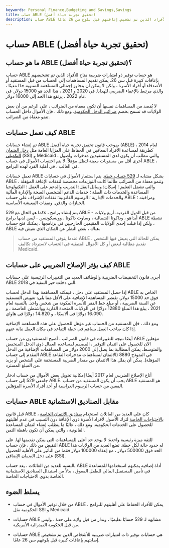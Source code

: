 ```yaml
---
keywords: Personal Finance,Budgeting and Savings,Savings
title: حساب ABLE (تحقيق تجربة حياة أفضل)
description: حساب ABLE هو حساب توفير ممنوح من الضرائب متاح للأفراد الذين تم تشخيص إعاقتهم قبل بلوغ سن 26 عامًا.
---
```


# حساب ABLE (تحقيق تجربة حياة أفضل)
## ما هو حساب ABLE (تحقيق تجربة حياة أفضل)؟

حساب ABLE هو حساب توفير ذو امتيازات ضريبية متاح للأفراد الذين تم تشخيصهم بإعاقات كبيرة قبل سن 26. يمكن تقديم المساهمات إلى الحساب من قبل المستفيد أو الأصدقاء أو أفراد الأسرة ، ولكن لا يمكن أن يتجاوز إجمالي المساهمة السنوية حدًا معينًا ، والذي مرتبط بالإعفاء الضريبي للهدايا. في 2020 و 2021 ، هذا الحد هو 15000 دولار. في عام 2022 ، يرتفع هذا الحد إلى 16000 دولار.

لا يُقصد من المساهمات نفسها أن تكون معفاة من الضرائب ، على الرغم من أن بعض الولايات قد تسمح بخصم [ضرائب الدخل الحكومية](/state-income-tax). ومع ذلك ، فإن الأموال داخل الحساب تنمو معفاة من الضرائب.

## كيف تعمل حسابات ABLE

تم إنشاء حسابات ABLE بموجب قانون تحقيق تجربة حياة أفضل (ABLE) لعام 2014 ، كطريقة لمساعدة الأفراد المعاقين في الحفاظ على المزايا العامة مثل [دخل الضمان التكميلي](/ssi) (SSI) و Medicaid ، والتي تتطلب أن يكون لدى المستفيدين مدخرات وأصول أخرى أقل من مستويات معينة لتظل مؤهلاً. لا يتم احتساب الأموال في حساب ABLE ، في الغالب ، في أهلية الفرد لهذه البرامج.

تعمل حسابات ABLE بشكل مشابه لـ [529 حساب خطة](/529plan). يتم استثمار الأموال في حسابات ABLE وتنمو معفاة من الضرائب طالما كانت التوزيعات مخصصة لنفقات الإعاقة المؤهلة ، والتي تشمل التعليم ؛ إسكان؛ وسائل النقل؛ التدريب والدعم على العمل ؛ التكنولوجيا المساعدة والخدمات ذات الصلة ؛ خدمات الدعم الشخصي الصحة والإدارة المالية والخدمات الإدارية ؛ الرسوم القانونية؛ نفقات الإشراف على حساب ABLE ومراقبته ؛ الجنازات والدفن. ونفقات المعيشة الأساسية.

كما هو الحال مع 529s ، يتم إنشاء برامج ABLE من قبل الدول الفردية. أربع ولايات - أيداهو ، وداكوتا الشمالية ، وساوث داكوتا ، وويسكونسن - ليس لديها برامج ABLE نشطة ، ولكن إذا قبلت إحدى الولايات المقيمين الخارجيين في برنامجها ، يمكنك فتح حساب ABLE هناك ، بغض النظر عن المكان الذي تعيش فيه.

> عندما يتوفى المستفيد من حساب ABLE ، يمكن للحالة التي يعيش فيها الشخص تقديم مطالبة لبعض أو كل الأموال المتبقية في الحساب لاسترداد تكاليف Medicaid.

>

## كيف يؤثر الإصلاح الضريبي على حسابات ABLE

أجرى قانون التخفيضات الضريبية والوظائف العديد من التغييرات الرئيسية على حسابات ABLE التي دخلت حيز التنفيذ في 2018.

إذا حصل المستفيد على دخل ، فيمكنه المساهمة بهذا الدخل لحساب ABLE الخاص به فوق حد 15000 دولار. تقتصر المساهمة الإضافية على الأقل مما يلي: تعويض المستفيد عن السنة الضريبية ، أو مبلغ خط الفقر للأسرة المكونة من شخص واحد. بالنسبة لعام 2021 ، يبلغ هذا المبلغ 12880 دولارًا في الولايات المتحدة القارية وواشنطن العاصمة ، و 16،090 دولارًا في ألاسكا ، و 14،820 دولارًا في هاواي.

ومع ذلك ، فإن المستفيد من الحساب غير مؤهل للحصول على هذه المساهمة الإضافية إذا كان صاحب العمل يساهم في خطة التقاعد في مكان العمل نيابة عنهم.

أيضًا نتيجة للتغييرات في قانون الضرائب ، أصبح المستفيدون من حساب ABLE مؤهلين الآن للحصول على ائتمان التوفير ، المصمم لمساعدة العمال ذوي الدخل المنخفض والمتوسط. يمكن المطالبة بما يصل إلى 2000 دولار من المساهمات الإضافية من الدخل المقدم إلى حساب ABLE في النموذج 8880 (الائتمان لمساهمات مدخرات التقاعد المؤهلة). يمكن أن يقلل هذا الائتمان من مقدار الضريبة المستحقة على الشخص أو يزيد من المبلغ المسترد.

أتاح الإصلاح الضريبي لعام 2017 أيضًا إمكانية تحويل بعض الأموال من حساب ادخار جامعي 529 إلى حساب ABLE. يجب أن يكون المستفيد من حساب ABLE هو المستفيد المعين من حساب الرسوم الدراسية أو أحد أفراد الأسرة المؤهلين.

## حسابات ABLE مقابل الصناديق الاستئمانية

قبل قانون ABLE ، كان على العديد من العائلات استخدام [صناديق الائتمان الخاصة بالاحتياجات الخاصة](/special-needs-trust) لترك الأصول لأفراد الأسرة ذوي الإعاقة دون التسبب في عدم أهليتهم للحصول على الخدمات الحكومية. ومع ذلك ، غالبًا ما يتطلب إنشاء ائتمان المساعدة القانونية ، والتي يمكن أن تكون باهظة الثمن.

للثقة ميزة رئيسية واحدة: لا يوجد حد أعلى للمساهمات التي يمكن تقديمها لها. على النقيض من ذلك ، فإن حساب ABLE له حدود حالة لكل خطة. تضع العديد من الولايات هذا الحد فوق 500000 دولار ، مع إعفاء 100000 دولار فقط من التأثير على الأهلية للحصول على دخل الضمان الإضافي (SSI).

بالنسبة للعديد من العائلات ، يعد حساب ABLE أداة إضافية يمكنهم استخدامها للمساعدة في تأمين المستقبل المالي للطفل المعوق ، بدلاً من استبدال الصناديق الاستئمانية الخاصة بذوي الاحتياجات الخاصة.

## يسلط الضوء

- من خلال توفير الأموال في حساب ABLE ، يمكن للأفراد الحفاظ على أهليتهم للبرامج الحكومية مثل SSI و Medicaid.

- حسابات ABLE مشابهة لـ 529 حسابًا تعليميًا ، وتدار من قبل ولاية على حدة ، وليس من قبل الحكومة الفيدرالية الأمريكية.

- حسابات ABLE هي حسابات توفير ذات امتيازات ضريبية للأشخاص الذين تم تشخيص إصابتهم بإعاقات كبيرة قبل بلوغهم سن 26 عامًا.

